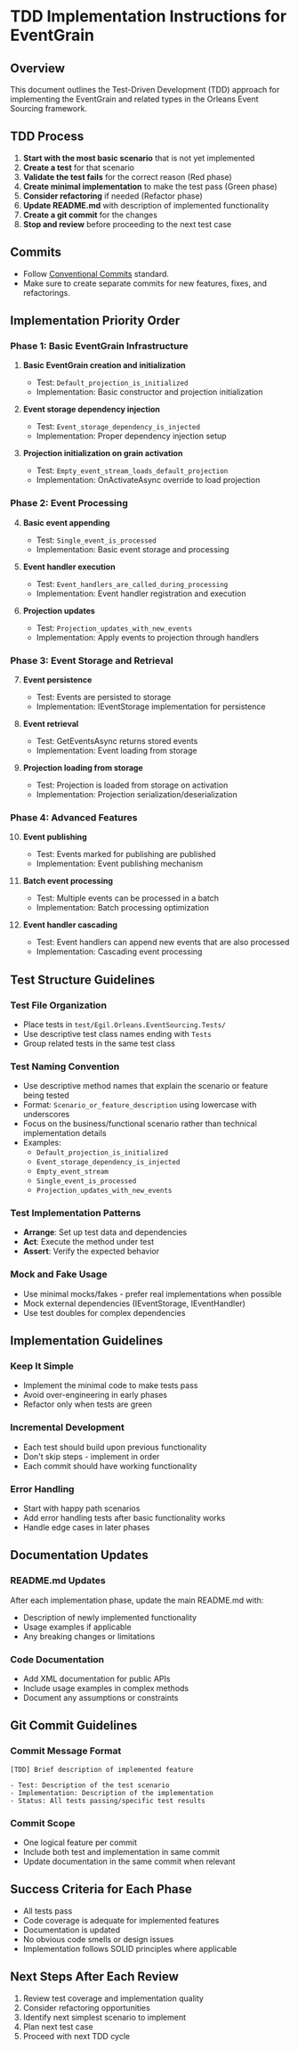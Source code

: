 # TDD Implementation Instructions for EventGrain

## Overview
This document outlines the Test-Driven Development (TDD) approach for implementing the EventGrain and related types in the Orleans Event Sourcing framework.

## TDD Process

1. **Start with the most basic scenario** that is not yet implemented
2. **Create a test** for that scenario
3. **Validate the test fails** for the correct reason (Red phase)
4. **Create minimal implementation** to make the test pass (Green phase)
5. **Consider refactoring** if needed (Refactor phase)
6. **Update README.md** with description of implemented functionality
7. **Create a git commit** for the changes
8. **Stop and review** before proceeding to the next test case

## Commits

- Follow [Conventional Commits](https://www.conventionalcommits.org/en/v1.0.0/) standard.
- Make sure to create separate commits for new features, fixes, and refactorings.

## Implementation Priority Order

### Phase 1: Basic EventGrain Infrastructure
1. **Basic EventGrain creation and initialization**
   - Test: `Default_projection_is_initialized`
   - Implementation: Basic constructor and projection initialization

2. **Event storage dependency injection**
   - Test: `Event_storage_dependency_is_injected`
   - Implementation: Proper dependency injection setup

3. **Projection initialization on grain activation**
   - Test: `Empty_event_stream_loads_default_projection`
   - Implementation: OnActivateAsync override to load projection

### Phase 2: Event Processing
4. **Basic event appending**
   - Test: `Single_event_is_processed`
   - Implementation: Basic event storage and processing

5. **Event handler execution**
   - Test: `Event_handlers_are_called_during_processing`
   - Implementation: Event handler registration and execution

6. **Projection updates**
   - Test: `Projection_updates_with_new_events`
   - Implementation: Apply events to projection through handlers

### Phase 3: Event Storage and Retrieval
7. **Event persistence**
   - Test: Events are persisted to storage
   - Implementation: IEventStorage implementation for persistence

8. **Event retrieval**
   - Test: GetEventsAsync returns stored events
   - Implementation: Event loading from storage

9. **Projection loading from storage**
   - Test: Projection is loaded from storage on activation
   - Implementation: Projection serialization/deserialization

### Phase 4: Advanced Features
10. **Event publishing**
    - Test: Events marked for publishing are published
    - Implementation: Event publishing mechanism

11. **Batch event processing**
    - Test: Multiple events can be processed in a batch
    - Implementation: Batch processing optimization

12. **Event handler cascading**
    - Test: Event handlers can append new events that are also processed
    - Implementation: Cascading event processing

## Test Structure Guidelines

### Test File Organization
- Place tests in `test/Egil.Orleans.EventSourcing.Tests/`
- Use descriptive test class names ending with `Tests`
- Group related tests in the same test class

### Test Naming Convention
- Use descriptive method names that explain the scenario or feature being tested
- Format: `Scenario_or_feature_description` using lowercase with underscores
- Focus on the business/functional scenario rather than technical implementation details
- Examples:
  - `Default_projection_is_initialized`
  - `Event_storage_dependency_is_injected`
  - `Empty_event_stream`
  - `Single_event_is_processed`
  - `Projection_updates_with_new_events`

### Test Implementation Patterns
- **Arrange**: Set up test data and dependencies
- **Act**: Execute the method under test
- **Assert**: Verify the expected behavior

### Mock and Fake Usage
- Use minimal mocks/fakes - prefer real implementations when possible
- Mock external dependencies (IEventStorage, IEventHandler)
- Use test doubles for complex dependencies

## Implementation Guidelines

### Keep It Simple
- Implement the minimal code to make tests pass
- Avoid over-engineering in early phases
- Refactor only when tests are green

### Incremental Development
- Each test should build upon previous functionality
- Don't skip steps - implement in order
- Each commit should have working functionality

### Error Handling
- Start with happy path scenarios
- Add error handling tests after basic functionality works
- Handle edge cases in later phases

## Documentation Updates

### README.md Updates
After each implementation phase, update the main README.md with:
- Description of newly implemented functionality
- Usage examples if applicable
- Any breaking changes or limitations

### Code Documentation
- Add XML documentation for public APIs
- Include usage examples in complex methods
- Document any assumptions or constraints

## Git Commit Guidelines

### Commit Message Format
```
[TDD] Brief description of implemented feature

- Test: Description of the test scenario
- Implementation: Description of the implementation
- Status: All tests passing/specific test results
```

### Commit Scope
- One logical feature per commit
- Include both test and implementation in same commit
- Update documentation in the same commit when relevant

## Success Criteria for Each Phase
- All tests pass
- Code coverage is adequate for implemented features
- Documentation is updated
- No obvious code smells or design issues
- Implementation follows SOLID principles where applicable

## Next Steps After Each Review
1. Review test coverage and implementation quality
2. Consider refactoring opportunities
3. Identify next simplest scenario to implement
4. Plan next test case
5. Proceed with next TDD cycle
